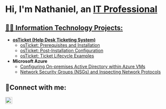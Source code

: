 <h1>Hi, I'm Nathaniel, an <a href="[https://www.linkedin.com/in/nathaniel-brooks-409889301/]">IT Professional</h1>

<h2>👨‍💻 Information Technology Projects:</h2>

- <b>osTicket (Help Desk Ticketing System)</b>
  - [osTicket: Prerequisites and Installation](https://github.com/nbrooks01/osticket-prereqs)
  - [osTicket: Post-Installation Configuration](https://github.com/nbrooks01/post-install-configuration)
  - [osTicket: Ticket Lifecycle Examples](https://github.com/nbrooks01/Ticket-Lifecycle-Examples
)
- <b>Microsoft Azure</b>
  - [Configuring On-premises Active Directory within Azure VMs](https://github.com/nbrooks01/configure-ad)
  - [Network Security Groups (NSGs) and Inspecting Network Protocols](https://github.com/nbrooks01/azure-network-protocols)

<h2>🤳Connect with me:</h2>

[<img align="left" alt="Josh | LinkedIn" width="22px" src="https://cdn.jsdelivr.net/npm/simple-icons@v3/icons/linkedin.svg" />][linkedin]

[linkedin]: https://linkedin.com/in/Josh

